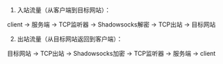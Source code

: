 1. 入站流量（从客户端到目标网站）：

client -> 服务端 -> TCP监听器 -> Shadowsocks解密 -> TCP出站 -> 目标网站

2. 出站流量（从目标网站返回到客户端）：

目标网站 -> TCP出站 -> Shadowsocks加密 -> TCP监听器 -> 服务端 -> client
